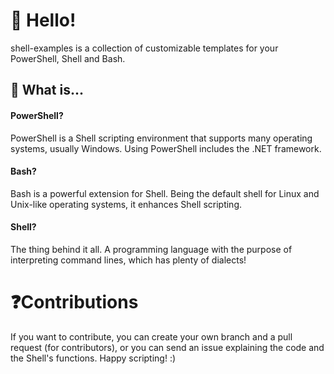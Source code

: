 # :wave: Hello!
shell-examples is a collection of customizable templates for your PowerShell, Shell and Bash. 
## 🌈 What is...
#### PowerShell?
PowerShell is a Shell scripting environment that supports many operating systems, usually Windows. Using PowerShell includes the .NET framework.
#### Bash?
Bash is a powerful extension for Shell. Being the default shell for Linux and Unix-like operating systems, it enhances Shell scripting.
#### Shell?
The thing behind it all. A programming language with the purpose of interpreting command lines, which has plenty of dialects!
# ❓Contributions
If you want to contribute, you can create your own branch and a pull request (for contributors), or you can send an issue explaining the code and the Shell's functions.
Happy scripting! :)
